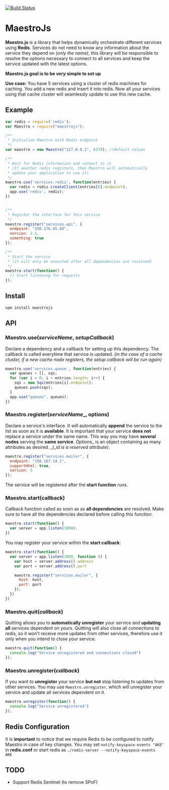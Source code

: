 [![Build Status](https://travis-ci.org/Colex/maestrojs.svg?branch=master)](https://travis-ci.org/Colex/maestrojs)

# MaestroJs
__Maestro.js__ is a library that helps dynamically orchestrate different services using __Redis__.
Services do not need to know any information about the service they depend on _(only the name)_, this library will be responsible to resolve the options necessary to connect to all services and keep the service updated with the latest options.

__Maestro.js goal is to be *very* simple to set up__

__Use case:__ You have 5 services using a cluster of redis machines for caching. You add a new redis and insert it into redis. Now all your services using that cache cluster will seamlessly update to use this new cache.

## Example
```javascript
var redis = require('redis');
var Maestro = require("maestrojs");

/**
 * Initialize Maestro with Redis endpoint
 */
var maestro = new Maestro("127.0.0.1", 6379); //default values

/**
 * Wait for Redis information and connect to it
 * (If another redis registers, then Maestro will automatically
 * update your application to use it)
 */
maestro.use('services.redis', function(entries) {
  var redis = redis.createClient(entries[0].endpoint);
  app.use('redis', redis);
})


/**
 * Register the interface for this service
 */
maestro.register("services.api", {
  endpoint: "198.176.45.68",
  version: 2.1,
  something: true
});

/**
 * Start the service
 * (it will only be executed after all dependencies are resolved)
 */
maestro.start(function() {
  // Start listening for requests
});
```

## Install
```
npm install maestrojs
```

## API
### Maestro.use(_serviceName_, _setupCallback_)
Declare a dependency and a callback for setting up this dependency. The callback is called everytime that service is updated. _(in the case of a cache cluster, if a new cache node registers, the setup callback will be run again)_
```javascript
maestro.use('services.queue', function(entries) {
  var queues = [], sqs;
  for (var i = 0; i < entries.length; i++) {
    sqs = new Sqs(entries[i].endpoint);
    queues.push(sqs);
  }
  app.use("queues", queues);
})
```

### Maestro.register(_serviceName__, options)
Declare a service's interface. It will automatically __append__ the service to the list as soon as it is __available__. It is important that your service __does not__ replace a service under the same name. This way you may have __several nodes__ serving the __same service__.
_Options__ is an object containing as many attributes as desired. _(\__id is a reserved attribute)_.
```javascript
maestro.register("services.mailer", {
  endpoint: "198.167.14.1",
  supportHtml: true,
  version: 3
});
```
The service will be registered after the __start function__ runs.

### Maestro.start(callback)
Callback function called as soon as as __all dependencies__ are resolved. Make sure to have all the dependencies declared before calling this function.
```javascript
maestro.start(function() {
  var server = app.listen(3000);
})
```
You may register your service within the __start callback__:
```javascript
maestro.start(function() {
  var server = app.listen(3000, function () {
    var host = server.address().address
    var port = server.address().port

    maestro.register("services.mailer", {
      host: host,
      port: port
    });
  })
})
```

### Maestro.quit(_callback_)
Quitting allows you to __automatically unregister__ your service and __updating all__ services dependent on yours. Quitting will also close all connections to redis, so it won't receive more updates from other services, therefore use it only when you intend to close your service.
```javascript
maestro.quit(function() {
  console.log("Service unregistered and connections closed")
});
```

### Maestro.unregister(_callback_)
If you want to __unregister__ your service __but not__ stop listening to updates from other services. You may use ```Maestro.unregister```, which will unregister your service and update all services dependent on it.
```javascript
maestro.unregister(function() {
  console.log("Service unregistered")
});
```

## Redis Configuration
It is __important__ to notice that we require Redis to be configured to notify Maestro in case of key changes. You may set ``notify-keyspace-events "AKE"`` in __redis.conf__ or start redis as ``./redis-server --notify-keyspace-events AKE``

## TODO
- Support Redis Sentinel (to remove SPoF)
